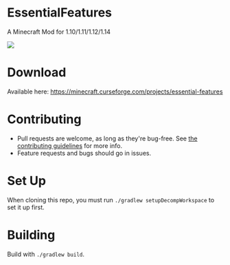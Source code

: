# EssentialFeatures
A Minecraft Mod for 1.10/1.11/1.12/1.14

![](http://cf.way2muchnoise.eu/full_essential-features_downloads.svg)

# Download
Available here: https://minecraft.curseforge.com/projects/essential-features

# Contributing
 - Pull requests are welcome, as long as they're bug-free. See [the contributing guidelines](https://github.com/williambl/EssentialFeatures/blob/master/CONTRIBUTING.md) for more info.
 - Feature requests and bugs should go in issues.

# Set Up
When cloning this repo, you must run `./gradlew setupDecompWorkspace` to set it up first.

# Building
Build with `./gradlew build`.
